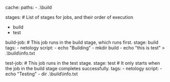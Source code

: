 cache:
  paths:
    - .\build

stages:          # List of stages for jobs, and their order of execution
  - build
  - test

build-job:       # This job runs in the build stage, which runs first.
  stage: build
  tags:
    - netology
  script:
    - echo "Building"
    - mkdir build
    - echo "this is test" > .\build\info.txt

test-job:   # This job runs in the test stage.
  stage: test    # It only starts when the job in the build stage completes successfully.
  tags:
    - netology
  script:
    - echo "Testing"
    - dir .\build\info.txt
